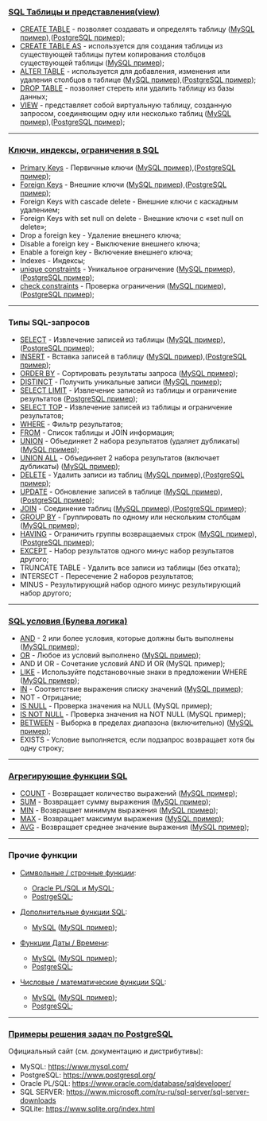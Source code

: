 ### **[SQL Таблицы и представления(view)](https://github.com/JcoderPaul/My_Little_SQL_Guide/tree/master/SQL%20DDL%20COMMAND)**

- [CREATE TABLE](https://github.com/JcoderPaul/My_Little_SQL_Guide/blob/master/SQL%20DDL%20COMMAND/CREATE.md) - позволяет создавать и определять таблицу ([MySQL пример](https://github.com/JcoderPaul/My_Little_SQL_Guide/blob/master/SQL%20DDL%20COMMAND/MySQL/CREATE%20TABLE.sql)),([PostgreSQL пример](https://github.com/JcoderPaul/My_Little_SQL_Guide/blob/master/SQL%20DDL%20COMMAND/PostgreSQL/CREATE%20(TABLE%2C%20SCHEMA).sql));
- [CREATE TABLE AS](https://github.com/JcoderPaul/My_Little_SQL_Guide/blob/master/SQL%20DDL%20COMMAND/CREATE%20TABLE%20AS.txt) - используется для создания таблицы из 
                  существующей таблицы путем копирования 
                  столбцов существующей таблицы ([MySQL пример](https://github.com/JcoderPaul/My_Little_SQL_Guide/blob/master/SQL%20DDL%20COMMAND/MySQL/SUBQ%20from%20TABLE.sql));
- [ALTER TABLE](https://github.com/JcoderPaul/My_Little_SQL_Guide/blob/master/SQL%20DDL%20COMMAND/ALTER%20TABLE.txt) - используется для добавления, изменения или 
              удаления столбцов в таблице ([MySQL пример](https://github.com/JcoderPaul/My_Little_SQL_Guide/blob/master/SQL%20DDL%20COMMAND/MySQL/ALTER%20TABLE.sql)),([PostgreSQL пример](https://github.com/JcoderPaul/My_Little_SQL_Guide/edit/master/SQL%20DDL%20COMMAND/PostgreSQL/ALTER.sql));
- [DROP TABLE](https://github.com/JcoderPaul/My_Little_SQL_Guide/blob/master/SQL%20DDL%20COMMAND/DROP%20TABLE.txt) - позволяет стереть или удалить таблицу из базы данных;
- [VIEW](https://github.com/JcoderPaul/My_Little_SQL_Guide/blob/master/SQL%20DDL%20COMMAND/VIEW.txt) - представляет собой виртуальную таблицу, созданную запросом, 
       соединяющим одну или несколько таблиц ([MySQL пример](https://github.com/JcoderPaul/My_Little_SQL_Guide/blob/master/SQL%20DDL%20COMMAND/MySQL/VIEW%20CREATE%202.sql)),([PostgreSQL пример](https://github.com/JcoderPaul/My_Little_SQL_Guide/blob/master/SQL%20DDL%20COMMAND/PostgreSQL/VIEW.sql));
  
---
### **[Ключи, индексы, ограничения в SQL](https://github.com/JcoderPaul/My_Little_SQL_Guide/tree/master/SQL%20CONSTRAINT)**

- [Primary Keys](https://github.com/JcoderPaul/My_Little_SQL_Guide/blob/master/SQL%20CONSTRAINT/Primary%20Keys.txt) - Первичные ключи ([MySQL пример](https://github.com/JcoderPaul/My_Little_SQL_Guide/blob/master/SQL%20CONSTRAINT/MySQL/CONSTRAINT%20-%20Primary%20Keys%20(duble%20constr).sql)),([PostgreSQL пример](https://github.com/JcoderPaul/My_Little_SQL_Guide/blob/master/SQL%20CONSTRAINT/PostgreSQL/PRIMARY%20KEY%20in%20PostgreSQL.sql));
- [Foreign Keys](https://github.com/JcoderPaul/My_Little_SQL_Guide/blob/master/SQL%20CONSTRAINT/Foreign%20Keys.txt) - Внешние ключи ([MySQL пример](https://github.com/JcoderPaul/My_Little_SQL_Guide/blob/master/SQL%20CONSTRAINT/MySQL/CONSTRAINT%20-%20FOREIGN%20KEY.sql)),([PostgreSQL пример](https://github.com/JcoderPaul/My_Little_SQL_Guide/blob/master/SQL%20CONSTRAINT/PostgreSQL/FOREIGN%20KEY%20in%20PostgreSQL.sql));
- Foreign Keys with cascade delete - Внешние ключи с каскадным удалением;
- Foreign Keys with set null on delete - Внешние ключи с «set null on delete»;
- Drop a foreign key - Удаление внешнего ключа;
- Disable a foreign key - Выключение внешнего ключа;
- Enable a foreign key - Включение внешнего ключа;
- Indexes - Индексы;
- [unique constraints](https://github.com/JcoderPaul/My_Little_SQL_Guide/blob/master/SQL%20CONSTRAINT/UNIQUE.txt) - Уникальное ограничение ([MySQL пример](https://github.com/JcoderPaul/My_Little_SQL_Guide/blob/master/SQL%20CONSTRAINT/MySQL/CONSTRAINT%20-%20UNIQUE.sql)),([PostgreSQL пример](https://github.com/JcoderPaul/My_Little_SQL_Guide/blob/master/SQL%20CONSTRAINT/PostgreSQL/UNIQUE%20in%20PostgreSQL.sql));
- [check constraints](https://github.com/JcoderPaul/My_Little_SQL_Guide/blob/master/SQL%20CONSTRAINT/CHECK.txt) - Проверка ограничения ([MySQL пример](https://github.com/JcoderPaul/My_Little_SQL_Guide/blob/master/SQL%20CONSTRAINT/MySQL/CONSTRAINT%20-%20CHECK.sql)),([PostgreSQL пример](https://github.com/JcoderPaul/My_Little_SQL_Guide/blob/master/SQL%20CONSTRAINT/PostgreSQL/CHECK%20in%20PostgreSQL.sql));

---
### **Типы SQL-запросов**

- [SELECT](https://github.com/JcoderPaul/My_Little_SQL_Guide/blob/master/SQL%20DML%20COMMAND/SELECT.txt) - Извлечение записей из таблицы ([MySQL пример](https://github.com/JcoderPaul/My_Little_SQL_Guide/blob/master/SQL%20DML%20COMMAND/MySQL/SELECT.sql)),([PostgreSQL пример](https://github.com/JcoderPaul/My_Little_SQL_Guide/blob/master/SQL%20DML%20COMMAND/PostgreSQL/SELECT%20with%20ORDER%20BY%20and%20DESC.sql));
- [INSERT](https://github.com/JcoderPaul/My_Little_SQL_Guide/blob/master/SQL%20DML%20COMMAND/INSERT.txt) - Вставка записей в таблицу ([MySQL пример](https://github.com/JcoderPaul/My_Little_SQL_Guide/blob/master/SQL%20DML%20COMMAND/MySQL/INSERT.sql)),([PostgreSQL пример](https://github.com/JcoderPaul/My_Little_SQL_Guide/blob/master/SQL%20DML%20COMMAND/PostgreSQL/INSERT%20(TABLE%2C%20SCHEMA).sql));
- [ORDER BY](https://github.com/JcoderPaul/My_Little_SQL_Guide/blob/master/SQL%20DML%20COMMAND/ORDER%20BY.txt) - Сортировать результаты запроса ([MySQL пример](https://github.com/JcoderPaul/My_Little_SQL_Guide/blob/master/SQL%20DML%20COMMAND/MySQL/ORDER%20BY_DESC.sql));
- [DISTINCT](https://github.com/JcoderPaul/My_Little_SQL_Guide/blob/master/SQL%20DML%20COMMAND/DISTINCT.txt) - Получить уникальные записи ([MySQL пример](https://github.com/JcoderPaul/My_Little_SQL_Guide/blob/master/SQL%20DML%20COMMAND/MySQL/DISTINCT.sql));
- [SELECT LIMIT](https://github.com/JcoderPaul/My_Little_SQL_Guide/blob/master/SQL%20DML%20COMMAND/SELECT_LIMIT.txt) - Извлечение записей из таблицы и ограничение результатов ([PostgreSQL пример](https://github.com/JcoderPaul/My_Little_SQL_Guide/blob/master/SQL%20DML%20COMMAND/PostgreSQL/SELECT%20with%20ALIAS.sql));
- [SELECT TOP](https://github.com/JcoderPaul/My_Little_SQL_Guide/blob/master/SQL%20DML%20COMMAND/SELECT_TOP.txt) - Извлечение записей из таблицы и ограничение результатов;
- [WHERE](https://github.com/JcoderPaul/My_Little_SQL_Guide/blob/master/SQL%20DML%20COMMAND/WHERE_AND_OR.txt) - Фильтр результатов;
- [FROM](https://github.com/JcoderPaul/My_Little_SQL_Guide/blob/master/SQL%20DML%20COMMAND/FROM_OUTER_INNER_JOIN.txt) - Список таблицы и JOIN информация;
- [UNION](https://github.com/JcoderPaul/My_Little_SQL_Guide/blob/master/SQL%20DML%20COMMAND/UNION.txt) - Объединяет 2 набора результатов (удаляет дубликаты) ([MySQL пример](https://github.com/JcoderPaul/My_Little_SQL_Guide/blob/master/SQL%20DML%20COMMAND/MySQL/UNION.sql));
- [UNION ALL](https://github.com/JcoderPaul/My_Little_SQL_Guide/blob/master/SQL%20DML%20COMMAND/UNION%20ALL.txt) - Объединяет 2 набора результатов (включает дубликаты) ([MySQL пример](https://github.com/JcoderPaul/My_Little_SQL_Guide/blob/master/SQL%20DML%20COMMAND/MySQL/UNION%20ALL.sql));
- [DELETE](https://github.com/JcoderPaul/My_Little_SQL_Guide/blob/master/SQL%20DML%20COMMAND/DELETE.txt) - Удалить записи из таблиц ([MySQL пример](https://github.com/JcoderPaul/My_Little_SQL_Guide/blob/master/SQL%20DML%20COMMAND/MySQL/DELETE.sql)),([PostgreSQL пример](https://github.com/JcoderPaul/My_Little_SQL_Guide/blob/master/SQL%20DML%20COMMAND/PostgreSQL/DELETE.sql));
- [UPDATE](https://github.com/JcoderPaul/My_Little_SQL_Guide/blob/master/SQL%20DML%20COMMAND/UPDATE.txt) - Обновление записей в таблице ([MySQL пример](https://github.com/JcoderPaul/My_Little_SQL_Guide/blob/master/SQL%20DML%20COMMAND/MySQL/UPDATE.sql)),([PostgreSQL пример](https://github.com/JcoderPaul/My_Little_SQL_Guide/blob/master/SQL%20DML%20COMMAND/PostgreSQL/UPDATE.sql));
- [JOIN](https://github.com/JcoderPaul/My_Little_SQL_Guide/blob/master/SQL%20DML%20COMMAND/JOIN.txt) - Соединение таблиц ([MySQL пример](https://github.com/JcoderPaul/My_Little_SQL_Guide/blob/master/SQL%20DML%20COMMAND/MySQL/JOIN%20and%20GROUP%20BY.sql)),([PostgreSQL пример](https://github.com/JcoderPaul/My_Little_SQL_Guide/blob/master/SQL%20DML%20COMMAND/PostgreSQL/JOINs.sql));
- [GROUP BY](https://github.com/JcoderPaul/My_Little_SQL_Guide/blob/master/SQL%20DML%20COMMAND/GROUP%20BY.txt) - Группировать по одному или нескольким столбцам ([MySQL пример](https://github.com/JcoderPaul/My_Little_SQL_Guide/blob/master/SQL%20DML%20COMMAND/MySQL/GROUP%20and%20HAVING.sql));
- [HAVING](https://github.com/JcoderPaul/My_Little_SQL_Guide/blob/master/SQL%20DML%20COMMAND/HAVING.txt) - Ограничить группы возвращаемых строк ([MySQL пример](https://github.com/JcoderPaul/My_Little_SQL_Guide/blob/master/SQL%20DML%20COMMAND/MySQL/GROUP%20and%20HAVING.sql)),([PostgreSQL пример](https://github.com/JcoderPaul/My_Little_SQL_Guide/blob/master/SQL%20DML%20COMMAND/PostgreSQL/HAVING.sql));
- [EXCEPT](https://github.com/JcoderPaul/My_Little_SQL_Guide/blob/master/SQL%20DML%20COMMAND/EXCEPT.txt) - Набор результатов одного минус набор результатов другого;
- TRUNCATE TABLE - Удалить все записи из таблицы (без отката);
- INTERSECT - Пересечение 2 наборов результатов;
- MINUS - Результирующий набор одного минус результирующий набор другого;

---
### **[SQL условия (Булева логика)](https://github.com/JcoderPaul/My_Little_SQL_Guide/tree/master/SQL%20CONDITIONS)** 

- [AND](https://github.com/JcoderPaul/My_Little_SQL_Guide/blob/master/SQL%20CONDITIONS/AND.txt) - 2 или более условия, которые должны быть выполнены ([MySQL пример](https://github.com/JcoderPaul/My_Little_SQL_Guide/blob/master/SQL%20CONDITIONS/MySQL/LIKE_AND_OR.sql));
- [OR](https://github.com/JcoderPaul/My_Little_SQL_Guide/blob/master/SQL%20CONDITIONS/OR.txt) - Любое из условий выполнено ([MySQL пример](https://github.com/JcoderPaul/My_Little_SQL_Guide/blob/master/SQL%20CONDITIONS/MySQL/LIKE_AND_OR.sql));
- AND И OR - Сочетание условий AND И OR (MySQL пример);
- [LIKE](https://github.com/JcoderPaul/My_Little_SQL_Guide/blob/master/SQL%20CONDITIONS/LIKE.txt) - Используйте подстановочные знаки в предложении WHERE ([MySQL пример](https://github.com/JcoderPaul/My_Little_SQL_Guide/blob/master/SQL%20CONDITIONS/MySQL/LIKE_AND_OR.sql));
- [IN](https://github.com/JcoderPaul/My_Little_SQL_Guide/blob/master/SQL%20CONDITIONS/IN.txt) - Соответствие выражения списку значений ([MySQL пример](https://github.com/JcoderPaul/My_Little_SQL_Guide/blob/master/SQL%20CONDITIONS/MySQL/BETWEEN%20ond%20IN.sql));
- NOT - Отрицание;
- [IS NULL](https://github.com/JcoderPaul/My_Little_SQL_Guide/blob/master/SQL%20CONDITIONS/IS%20NULL.txt) - Проверка значения на NULL (MySQL пример);
- [IS NOT NULL](https://github.com/JcoderPaul/My_Little_SQL_Guide/blob/master/SQL%20CONDITIONS/IS%20NOT%20NULL.txt) - Проверка значения на NOT NULL (MySQL пример);
- [BETWEEN](https://github.com/JcoderPaul/My_Little_SQL_Guide/blob/master/SQL%20CONDITIONS/BETWEEN.txt) - Выборка в пределах диапазона (включительно) ([MySQL пример](https://github.com/JcoderPaul/My_Little_SQL_Guide/blob/master/SQL%20CONDITIONS/MySQL/BETWEEN%20ond%20IN.sql));
- EXISTS - Условие выполняется, если подзапрос возвращает хотя бы одну строку;

---
### **[Агрегирующие функции SQL](https://github.com/JcoderPaul/My_Little_SQL_Guide/tree/master/SQL%20FUNCTIONS)**

- [COUNT](https://github.com/JcoderPaul/My_Little_SQL_Guide/blob/master/SQL%20FUNCTIONS/COUNT.txt) - Возвращает количество выражений ([MySQL пример](https://github.com/JcoderPaul/My_Little_SQL_Guide/blob/master/SQL%20FUNCTIONS/MySQL/GROUP%20FUNCTION%20-%20COUNT.sql));
- [SUM](https://github.com/JcoderPaul/My_Little_SQL_Guide/blob/master/SQL%20FUNCTIONS/SUM.txt) - Возвращает сумму выражения ([MySQL пример](https://github.com/JcoderPaul/My_Little_SQL_Guide/blob/master/SQL%20FUNCTIONS/MySQL/GROUP%20FUNCTION%20-%20SUM.sql));
- [MIN](https://github.com/JcoderPaul/My_Little_SQL_Guide/blob/master/SQL%20FUNCTIONS/MIN.txt) - Возвращает минимум выражения ([MySQL пример](https://github.com/JcoderPaul/My_Little_SQL_Guide/blob/master/SQL%20FUNCTIONS/MySQL/GROUP%20FUNCTION%20-%20MAX%20%D0%B8%20MIN.sql));
- [MAX](https://github.com/JcoderPaul/My_Little_SQL_Guide/blob/master/SQL%20FUNCTIONS/MAX.txt) - Возвращает максимум выражения ([MySQL пример](https://github.com/JcoderPaul/My_Little_SQL_Guide/blob/master/SQL%20FUNCTIONS/MySQL/GROUP%20FUNCTION%20-%20MAX%20%D0%B8%20MIN.sql));
- [AVG](https://github.com/JcoderPaul/My_Little_SQL_Guide/blob/master/SQL%20FUNCTIONS/AVG.txt) - Возвращает среднее значение выражения ([MySQL пример](https://github.com/JcoderPaul/My_Little_SQL_Guide/blob/master/SQL%20FUNCTIONS/MySQL/MAX_MIN_AVG.sql));

---
### **Прочие функции**

- [Символьные / строчные функции](https://github.com/JcoderPaul/My_Little_SQL_Guide/tree/master/SQL%20STRING%20FUNCTIONS):
	- [Oracle PL/SQL и MySQL](https://github.com/JcoderPaul/My_Little_SQL_Guide/blob/master/SQL%20STRING%20FUNCTIONS/SQL_STRING_FUNCTIONS.md);
	- [PostrgeSQL](https://github.com/JcoderPaul/My_Little_SQL_Guide/blob/master/SQL%20STRING%20FUNCTIONS/PostgreSQL_STRING_FUNCTIONS.txt);

- [Дополнительные функции SQL](https://github.com/JcoderPaul/My_Little_SQL_Guide/tree/master/ADDITIONAL%20FUNCTIONS):
	- [MySQL](https://github.com/JcoderPaul/My_Little_SQL_Guide/blob/master/ADDITIONAL%20FUNCTIONS/ADDITIONAL_FUNCTIONS_in_MYSQL%20.txt) ([MySQL пример](https://github.com/JcoderPaul/My_Little_SQL_Guide/tree/master/ADDITIONAL%20FUNCTIONS/MySQL));

- [Функции Даты / Времени](https://github.com/JcoderPaul/My_Little_SQL_Guide/tree/master/DATA%20FUNCTIONS):
	- [MySQL](https://github.com/JcoderPaul/My_Little_SQL_Guide/blob/master/DATA%20FUNCTIONS/DATA_and_TIME_in_MYSQL.txt) ([MySQL пример](https://github.com/JcoderPaul/My_Little_SQL_Guide/tree/master/DATA%20FUNCTIONS/MySQL));
	- [PostgreSQL](https://github.com/JcoderPaul/My_Little_SQL_Guide/blob/master/DATA%20FUNCTIONS/PostgreSQL_DATA_and_TIME.txt);

- [Числовые / математические функции SQL](https://github.com/JcoderPaul/My_Little_SQL_Guide/tree/master/NUMERIC%20FUNCTIONS):
	- [MySQL](https://github.com/JcoderPaul/My_Little_SQL_Guide/blob/master/NUMERIC%20FUNCTIONS/MySQL_NUMERIC_FUNCTIONS.txt) ([MySQL пример](https://github.com/JcoderPaul/My_Little_SQL_Guide/tree/master/NUMERIC%20FUNCTIONS/MySQL));
	- [PostgreSQL](https://github.com/JcoderPaul/My_Little_SQL_Guide/blob/master/NUMERIC%20FUNCTIONS/PostgreSQL_NUMERIC_FUNCTIONS.txt);

---
### **[Примеры решения задач по PostgreSQL](https://github.com/JcoderPaul/My_Little_SQL_Guide/tree/master/SQL%20DML%20COMMAND/PostgreSQL_HW)**

Официальный сайт (см. документацию и дистрибутивы):
- MySQL: https://www.mysql.com/
- PostgreSQL: https://www.postgresql.org/
- Oracle PL/SQL: https://www.oracle.com/database/sqldeveloper/
- SQL SERVER: https://www.microsoft.com/ru-ru/sql-server/sql-server-downloads
- SQLite: https://www.sqlite.org/index.html
